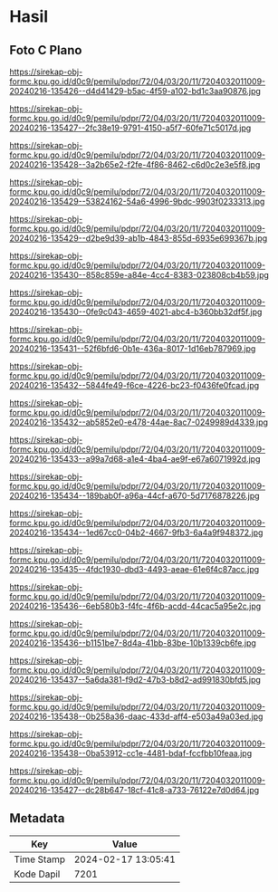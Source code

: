 # Hasil

## Foto C Plano

https://sirekap-obj-formc.kpu.go.id/d0c9/pemilu/pdpr/72/04/03/20/11/7204032011009-20240216-135426--d4d41429-b5ac-4f59-a102-bd1c3aa90876.jpg

https://sirekap-obj-formc.kpu.go.id/d0c9/pemilu/pdpr/72/04/03/20/11/7204032011009-20240216-135427--2fc38e19-9791-4150-a5f7-60fe71c5017d.jpg

https://sirekap-obj-formc.kpu.go.id/d0c9/pemilu/pdpr/72/04/03/20/11/7204032011009-20240216-135428--3a2b65e2-f2fe-4f86-8462-c6d0c2e3e5f8.jpg

https://sirekap-obj-formc.kpu.go.id/d0c9/pemilu/pdpr/72/04/03/20/11/7204032011009-20240216-135429--53824162-54a6-4996-9bdc-9903f0233313.jpg

https://sirekap-obj-formc.kpu.go.id/d0c9/pemilu/pdpr/72/04/03/20/11/7204032011009-20240216-135429--d2be9d39-ab1b-4843-855d-6935e699367b.jpg

https://sirekap-obj-formc.kpu.go.id/d0c9/pemilu/pdpr/72/04/03/20/11/7204032011009-20240216-135430--858c859e-a84e-4cc4-8383-023808cb4b59.jpg

https://sirekap-obj-formc.kpu.go.id/d0c9/pemilu/pdpr/72/04/03/20/11/7204032011009-20240216-135430--0fe9c043-4659-4021-abc4-b360bb32df5f.jpg

https://sirekap-obj-formc.kpu.go.id/d0c9/pemilu/pdpr/72/04/03/20/11/7204032011009-20240216-135431--52f6bfd6-0b1e-436a-8017-1d16eb787969.jpg

https://sirekap-obj-formc.kpu.go.id/d0c9/pemilu/pdpr/72/04/03/20/11/7204032011009-20240216-135432--5844fe49-f6ce-4226-bc23-f0436fe0fcad.jpg

https://sirekap-obj-formc.kpu.go.id/d0c9/pemilu/pdpr/72/04/03/20/11/7204032011009-20240216-135432--ab5852e0-e478-44ae-8ac7-0249989d4339.jpg

https://sirekap-obj-formc.kpu.go.id/d0c9/pemilu/pdpr/72/04/03/20/11/7204032011009-20240216-135433--a99a7d68-a1e4-4ba4-ae9f-e67a6071992d.jpg

https://sirekap-obj-formc.kpu.go.id/d0c9/pemilu/pdpr/72/04/03/20/11/7204032011009-20240216-135434--189bab0f-a96a-44cf-a670-5d7176878226.jpg

https://sirekap-obj-formc.kpu.go.id/d0c9/pemilu/pdpr/72/04/03/20/11/7204032011009-20240216-135434--1ed67cc0-04b2-4667-9fb3-6a4a9f948372.jpg

https://sirekap-obj-formc.kpu.go.id/d0c9/pemilu/pdpr/72/04/03/20/11/7204032011009-20240216-135435--4fdc1930-dbd3-4493-aeae-61e6f4c87acc.jpg

https://sirekap-obj-formc.kpu.go.id/d0c9/pemilu/pdpr/72/04/03/20/11/7204032011009-20240216-135436--6eb580b3-f4fc-4f6b-acdd-44cac5a95e2c.jpg

https://sirekap-obj-formc.kpu.go.id/d0c9/pemilu/pdpr/72/04/03/20/11/7204032011009-20240216-135436--b1151be7-8d4a-41bb-83be-10b1339cb6fe.jpg

https://sirekap-obj-formc.kpu.go.id/d0c9/pemilu/pdpr/72/04/03/20/11/7204032011009-20240216-135437--5a6da381-f9d2-47b3-b8d2-ad991830bfd5.jpg

https://sirekap-obj-formc.kpu.go.id/d0c9/pemilu/pdpr/72/04/03/20/11/7204032011009-20240216-135438--0b258a36-daac-433d-aff4-e503a49a03ed.jpg

https://sirekap-obj-formc.kpu.go.id/d0c9/pemilu/pdpr/72/04/03/20/11/7204032011009-20240216-135438--0ba53912-cc1e-4481-bdaf-fccfbb10feaa.jpg

https://sirekap-obj-formc.kpu.go.id/d0c9/pemilu/pdpr/72/04/03/20/11/7204032011009-20240216-135427--dc28b647-18cf-41c8-a733-76122e7d0d64.jpg


## Metadata

| Key        | Value               |
| ---------- | ------------------- |
| Time Stamp | 2024-02-17 13:05:41 |
| Kode Dapil | 7201                |



